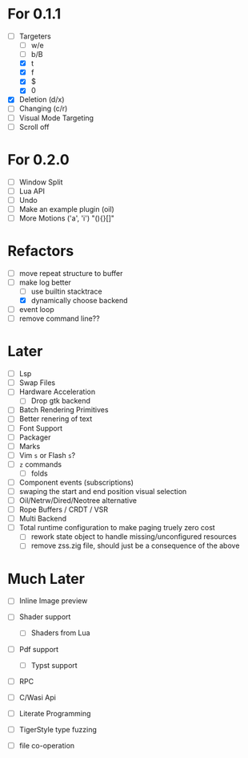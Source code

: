 # For 0.1.1
- [ ] Targeters
  - [ ] w/e
  - [ ] b/B
  - [x] t
  - [x] f
  - [x] $
  - [x] 0
- [x] Deletion (d/x)
- [ ] Changing (c/r)
- [ ] Visual Mode Targeting
- [ ] Scroll off

# For 0.2.0
- [ ] Window Split
- [ ] Lua API
- [ ] Undo
- [ ] Make an example plugin (oil)
- [ ] More Motions ('a', 'i') "(){}[]"

# Refactors
- [ ] move repeat structure to buffer
- [ ] make log better 
  - [ ] use builtin stacktrace 
  - [x] dynamically choose backend
- [ ] event loop
- [ ] remove command line??

# Later
- [ ] Lsp
- [ ] Swap Files
- [ ] Hardware Acceleration
  - [ ] Drop gtk backend
- [ ] Batch Rendering Primitives
- [ ] Better renering of text
- [ ] Font Support
- [ ] Packager
- [ ] Marks
- [ ] Vim `s` or Flash `s`?
- [ ] `z` commands
  - [ ] folds
- [ ] Component events (subscriptions)
- [ ] swaping the start and end position visual selection
- [ ] Oil/Netrw/Dired/Neotree alternative
- [ ] Rope Buffers / CRDT / VSR
- [ ] Multi Backend
- [ ] Total runtime configuration to make paging truely zero cost
  - [ ] rework state object to handle missing/unconfigured resources
  - [ ] remove zss.zig file, should just be a consequence of the above

# Much Later
- [ ] Inline Image preview
- [ ] Shader support
  - [ ] Shaders from Lua
- [ ] Pdf support
  - [ ] Typst support
- [ ] RPC
- [ ] C/Wasi Api
- [ ] Literate Programming
- [ ] TigerStyle type fuzzing
- [ ] file co-operation

